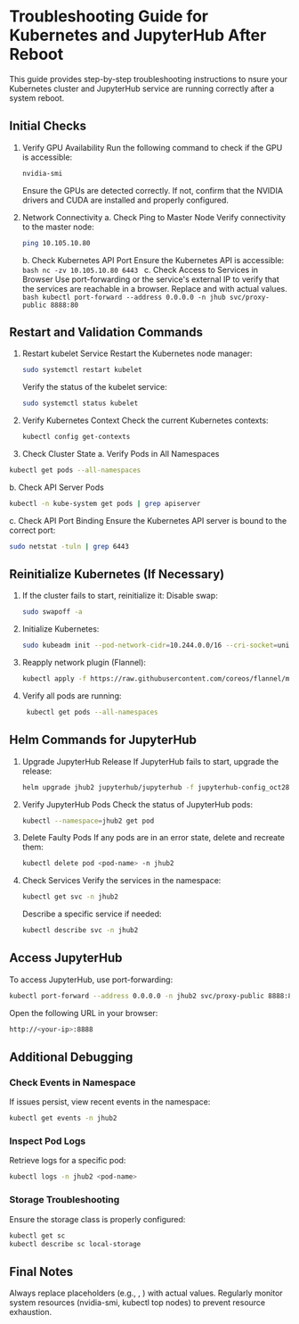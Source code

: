 
# Troubleshooting Guide for Kubernetes and JupyterHub After Reboot

This guide provides step-by-step troubleshooting instructions to nsure your Kubernetes cluster and JupyterHub service are running correctly after a system reboot.

## Initial Checks

1. Verify GPU Availability
    Run the following command to check if the GPU is accessible:
      ```bash
      nvidia-smi
      ```
    Ensure the GPUs are detected correctly. If not, confirm that the NVIDIA drivers and CUDA are installed and properly configured.

2. Network Connectivity
	a. Check Ping to Master Node
      Verify connectivity to the master node:
      ```bash
      ping 10.105.10.80
      ```
	b. Check Kubernetes API Port
  		Ensure the Kubernetes API is accessible:
  		```bash
		nc -zv 10.105.10.80 6443
  		```
	c. Check Access to Services in Browser
	    Use port-forwarding or the service's external IP to verify that the services are reachable in a browser. Replace <ip> and <port> with actual values.
    	```bash
    	kubectl port-forward --address 0.0.0.0 -n jhub svc/proxy-public 8888:80
    	```

## Restart and Validation Commands

1. Restart kubelet Service
	Restart the Kubernetes node manager:
	```bash
	sudo systemctl restart kubelet
	```
	Verify the status of the kubelet service:
	```bash
	sudo systemctl status kubelet
	```
2. Verify Kubernetes Context
	Check the current Kubernetes contexts:
	```bash
	kubectl config get-contexts
	```
3. Check Cluster State
a. Verify Pods in All Namespaces
```bash
kubectl get pods --all-namespaces
```
b. Check API Server Pods
```bash
kubectl -n kube-system get pods | grep apiserver
```
c. Check API Port Binding
Ensure the Kubernetes API server is bound to the correct port:
```bash
sudo netstat -tuln | grep 6443
```
## Reinitialize Kubernetes (If Necessary)

1. If the cluster fails to start, reinitialize it:
    Disable swap:
    ```bash
	sudo swapoff -a
	```
2. Initialize Kubernetes:
	```bash
	sudo kubeadm init --pod-network-cidr=10.244.0.0/16 --cri-socket=unix:///var/run/cri-dockerd.sock
	```
3. Reapply network plugin (Flannel):
	```bash
	kubectl apply -f https://raw.githubusercontent.com/coreos/flannel/master/Documentation/kube-flannel.yml
	```
4. Verify all pods are running:
	```bash
   	 kubectl get pods --all-namespaces
	```

## Helm Commands for JupyterHub
1. Upgrade JupyterHub Release
	If JupyterHub fails to start, upgrade the release:
	```bash
	helm upgrade jhub2 jupyterhub/jupyterhub -f jupyterhub-config_oct28.yaml -n jhub2
	```
2. Verify JupyterHub Pods
	Check the status of JupyterHub pods:
	```bash
	kubectl --namespace=jhub2 get pod
	```
3. Delete Faulty Pods
	If any pods are in an error state, delete and recreate them:
	```bash
	kubectl delete pod <pod-name> -n jhub2
	```
4. Check Services
	Verify the services in the namespace:
	```bash
	kubectl get svc -n jhub2
	```
	Describe a specific service if needed:
	```bash
	kubectl describe svc -n jhub2
	```
## Access JupyterHub

To access JupyterHub, use port-forwarding:
```bash
kubectl port-forward --address 0.0.0.0 -n jhub2 svc/proxy-public 8888:80
```
Open the following URL in your browser:
```bash
http://<your-ip>:8888
```
## Additional Debugging

### Check Events in Namespace
If issues persist, view recent events in the namespace:
```bash
kubectl get events -n jhub2
```
### Inspect Pod Logs
Retrieve logs for a specific pod:
```bash
kubectl logs -n jhub2 <pod-name>
```
### Storage Troubleshooting
Ensure the storage class is properly configured:
```bash
kubectl get sc
kubectl describe sc local-storage
```
## Final Notes
Always replace placeholders (e.g., <your-ip>, <pod-name>) with actual values.
Regularly monitor system resources (nvidia-smi, kubectl top nodes) to prevent resource exhaustion.
